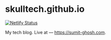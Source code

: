 # skulltech.github.io

[![Netlify Status](https://api.netlify.com/api/v1/badges/41379bfd-1abd-46f0-9378-066114f290c0/deploy-status)](https://app.netlify.com/sites/sumit-ghosh/deploys)

My tech blog. Live at — https://sumit-ghosh.com.
